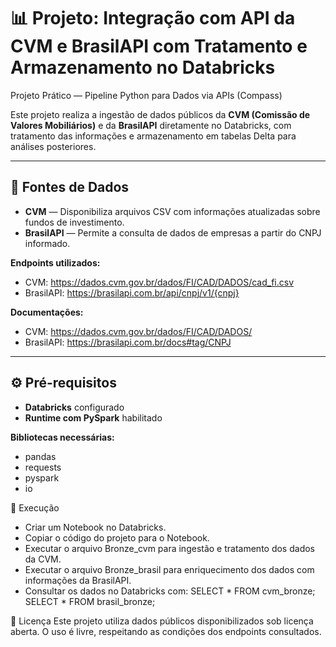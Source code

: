 # 📊 Projeto: Integração com API da CVM e BrasilAPI com Tratamento e Armazenamento no Databricks

Projeto Prático — Pipeline Python para Dados via APIs (Compass)

Este projeto realiza a ingestão de dados públicos da **CVM (Comissão de Valores Mobiliários)** e da **BrasilAPI** diretamente no Databricks, com tratamento das informações e armazenamento em tabelas Delta para análises posteriores.

---

## 📌 Fontes de Dados

- **CVM** — Disponibiliza arquivos CSV com informações atualizadas sobre fundos de investimento.
- **BrasilAPI** — Permite a consulta de dados de empresas a partir do CNPJ informado.

**Endpoints utilizados:**

- CVM: https://dados.cvm.gov.br/dados/FI/CAD/DADOS/cad_fi.csv
- BrasilAPI: https://brasilapi.com.br/api/cnpj/v1/{cnpj}

**Documentações:**

- CVM: https://dados.cvm.gov.br/dados/FI/CAD/DADOS/
- BrasilAPI: https://brasilapi.com.br/docs#tag/CNPJ

---

## ⚙️ Pré-requisitos

- **Databricks** configurado
- **Runtime com PySpark** habilitado

**Bibliotecas necessárias:**

- pandas
- requests
- pyspark
- io

🚀 Execução

- Criar um Notebook no Databricks.
- Copiar o código do projeto para o Notebook.
- Executar o arquivo Bronze_cvm para ingestão e tratamento dos dados da CVM.
- Executar o arquivo Bronze_brasil para enriquecimento dos dados com informações da BrasilAPI.
- Consultar os dados no Databricks com:
  SELECT * FROM cvm_bronze;
  SELECT * FROM brasil_bronze;

📄 Licença
Este projeto utiliza dados públicos disponibilizados sob licença aberta.
O uso é livre, respeitando as condições dos endpoints consultados.
